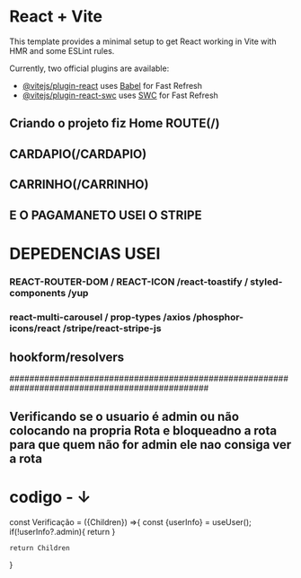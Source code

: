 # React + Vite

This template provides a minimal setup to get React working in Vite with HMR and some ESLint rules.

Currently, two official plugins are available:

- [@vitejs/plugin-react](https://github.com/vitejs/vite-plugin-react/blob/main/packages/plugin-react/README.md) uses [Babel](https://babeljs.io/) for Fast Refresh
- [@vitejs/plugin-react-swc](https://github.com/vitejs/vite-plugin-react-swc) uses [SWC](https://swc.rs/) for Fast Refresh


## Criando o projeto  fiz Home ROUTE(/)
## CARDAPIO(/CARDAPIO)
## CARRINHO(/CARRINHO)
## E O PAGAMANETO USEI O STRIPE
# DEPEDENCIAS USEI
### REACT-ROUTER-DOM / REACT-ICON /react-toastify / styled-components /yup
### react-multi-carousel / prop-types /axios /phosphor-icons/react /stripe/react-stripe-js
## hookform/resolvers

################################################################################################

## Verificando se o usuario é admin ou não colocando na propria Rota e bloqueadno a rota para que quem não for admin ele nao consiga ver a rota
# codigo - ↓
const  Verificação = ({Children}) =>{
    const {userInfo} = useUser();
    if(!userInfo?.admin){
        return <Navigate to = '/'/>
    }

    return Children
}
